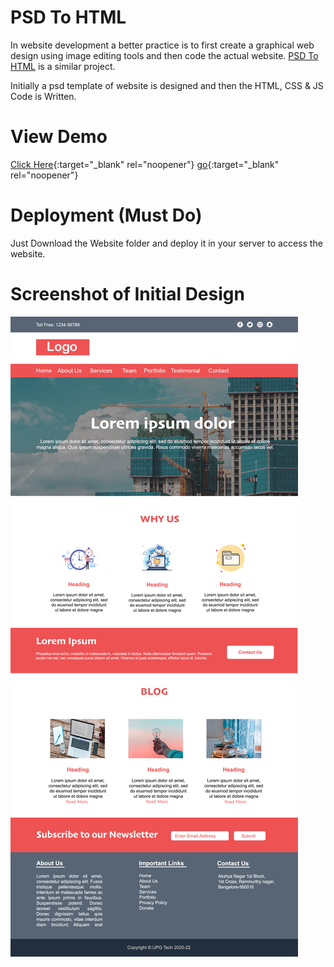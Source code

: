 # PSD To HTML

In website development a better practice is to first create a graphical web design using image editing tools and then code the actual website.
[PSD To HTML](https://github.com/himalgnn/psd-to-html) is a similar project.

Initially a psd template of website is designed and then the HTML, CSS & JS Code is Written.

# View Demo
[Click Here](https://himalgnn.github.io/psd-to-html){:target="_blank" rel="noopener"}
[go](http://stackoverflow.com){:target="_blank" rel="noopener"}


# Deployment (Must Do)
Just Download the Website folder and deploy it in your server to access the website.

# Screenshot of Initial Design
![](Screenshots/web.jpg)

